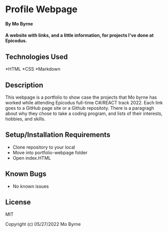 # Profile Webpage

#### By Mo Byrne

#### A website with links, and a little information, for projects I've done at Epicodus.

## Technologies Used

*HTML
*CSS
*Markdown


## Description

This webpage is a portfolio to show case the projects that Mo byrne has worked while attending Epicodus full-time C#/REACT track 2022. Each link goes to a GitHub page site or a Github repositoty.
There is a paragragh about why they chose to take a coding program, and lists of their interests, hobbies, and skills.

## Setup/Installation Requirements

* Clone repository to your local
* Move into portfolio-webpage folder
* Open index.HTML



## Known Bugs

* No known issues

## License

MIT

Copyright (c) 05/27/2022 Mo Byrne